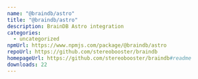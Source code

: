 ```yaml
---
name: "@braindb/astro"
title: "@braindb/astro"
description: BrainDB Astro integration
categories:
  - uncategorized
npmUrl: https://www.npmjs.com/package/@braindb/astro
repoUrl: https://github.com/stereobooster/braindb
homepageUrl: https://github.com/stereobooster/braindb#readme
downloads: 22
---
```

